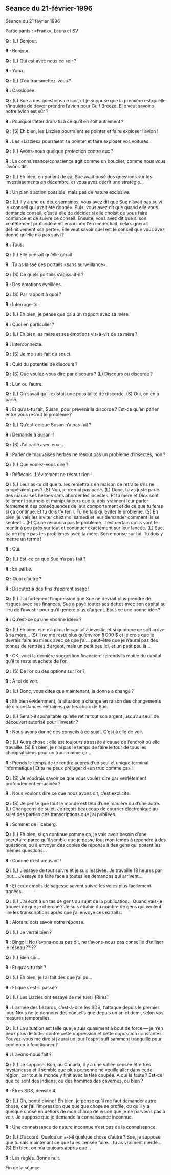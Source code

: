 ## Séance du 21-février-1996

Séance du 21 février 1996

Participants : «Frank», Laura et SV

**Q :** (L) Bonjour.

**R :** Bonjour.

**Q :** (L) Qui est avec nous ce soir ?

**R :** Yona.

**Q :** (L) D’où transmettez-vous ?

**R :** Cassiopée.

**Q :** (L) Sue a des questions ce soir, et je suppose que la première est qu’elle s’inquiète de devoir prendre l’avion pour Gulf Breeze. Elle veut savoir si notre avion est sûr ?

**R :** Pourquoi t’attendrais-tu à ce qu’il en soit autrement ?

**Q :** (S) Eh bien, les Lizzies pourraient se pointer et faire exploser l’avion !

**R :** Les «Lizzies» pourraient se pointer et faire exploser vos voitures.

**Q :** (L) Avons-nous quelque protection contre eux ?

**R :** La connaissance/conscience agit comme un bouclier, comme nous vous l’avons dit.

**Q :** (L) Eh bien, en parlant de ça, Sue avait posé des questions sur les investissements en décembre, et vous avez décrit une stratégie...

**R :** Un plan d’action possible, mais pas de nature exclusive.

**Q :** (L) Il y a une ou deux semaines, vous avez dit que Sue n’avait pas suivi le «conseil qui avait été donné». Puis, vous avez dit que quand elle vous demande conseil, c’est à elle de décider si elle choisit de vous faire confiance et de suivre ce conseil. Ensuite, vous avez dit que si son «entêtement profondément enraciné» l’en empêchait, cela signerait définitivement «sa perte». Elle veut savoir quel est le conseil que vous avez donné qu’elle n’a pas suivi ?

**R :** Tous.

**Q :** (L) Elle pensait qu’elle gérait.

**R :** Tu as laissé des portails «sans surveillance».

**Q :** (S) De quels portails s’agissait-il ?

**R :** Des émotions éveillées.

**Q :** (S) Par rapport à quoi ?

**R :** Interroge-toi.

**Q :** (L) Eh bien, je pense que ça a un rapport avec sa mère.

**R :** Quoi en particulier ?

**Q :** (L) Eh bien, sa mère et ses émotions vis-à-vis de sa mère ?

**R :** Interconnecté.

**Q :** (S) Je me suis fait du souci.

**R :** Quid du potentiel de discours ?

**Q :** (S) Que voulez-vous dire par discours ? (L) Discours ou discorde ?

**R :** L’un ou l’autre.

**Q :** (L) On savait qu’il existait une possibilité de discorde. (S) Oui, on en a parlé.

**R :** Et qu’as-tu fait, Susan, pour prévenir la discorde ? Est-ce qu’en parler entre vous résout le problème ?

**Q :** (L) Qu’est-ce que Susan n’a pas fait ?

**R :** Demande à Susan !!

**Q :** (S) J’ai parlé avec eux...

**R :** Parler de mauvaises herbes ne résout pas un problème d’insectes, non ?

**Q :** (L) Que voulez-vous dire ?

**R :** Réfléchis ! L’évitement ne résout rien !

**Q :** (L) Leur as-tu dit que tu les remettrais en maison de retraite s’ils ne coopéraient pas ? (S) Non, je n’en ai pas parlé. (L) Donc, tu as juste parlé des mauvaises herbes sans aborder les insectes. Et ta mère et Dick sont tellement sournois et manipulateurs que tu dois vraiment leur parler fermement des conséquences de leur comportement et de ce que tu feras si ça continue. Et tu dois t’y tenir. Tu ne fais qu’éviter le problème. (S) Eh bien, je vais les inviter chez moi samedi et leur demander comment ils se sentent... (F) Ça ne résoudra pas le problème. Il est certain qu’ils vont te mentir à peu près sur tout et continuer exactement sur leur lancée. (L) Sue, ça ne règle pas tes problèmes avec ta mère. Son emprise sur toi. Tu dois y mettre un terme !

**R :** Oui.

**Q :** (L) Est-ce ça que Sue n’a pas fait ?

**R :** En partie.

**Q :** Quoi d’autre ?

**R :** Discutez à des fins d’apprentissage !

**Q :** (L) J’ai fortement l’impression que Sue ne devrait plus prendre de risques avec ses finances. Sue a payé toutes ses dettes avec son capital au lieu de l’investir pour qu’il génère plus d’argent. Était-ce une bonne idée ?

**R :** Qu’est-ce qu’une «bonne idée» ?

**Q :** (L) Eh bien, elle n’a plus de capital à investir, et si quoi que ce soit arrive à sa mère... (S) Il ne me reste plus qu’environ 8 000 \$ et je crois que je devrais faire au mieux avec ce que j’ai... peut-être que je n’aurai pas des tonnes de rentrées d’argent, mais un petit peu ici, et un petit peu là...

**R :** OK, voici la dernière suggestion financière : prends la moitié du capital qu’il te reste et achète de l’or.

**Q :** (S) De l’or ou des options sur l’or ?

**R :** À toi de voir.

**Q :** (L) Donc, vous dites que maintenant, la donne a changé ?

**R :** Eh bien évidemment, la situation a changé en raison des changements de circonstances entraînés par les choix de Sue.

**Q :** (L) Serait-il souhaitable qu’elle retire tout son argent jusqu’au seuil de découvert autorisé pour l’investir ?

**R :** Nous avons donné des conseils à ce sujet. C’est à elle de voir.

**Q :** (L) Autre chose : elle est toujours stressée à cause de l’endroit où elle travaille. (S) Eh bien, je n’ai pas le temps de faire le tour de tous les chiropraticiens pour un truc comme ça...

**R :** Prends le temps de te rendre auprès d’un seul et unique terminal informatique ! Et tu ne peux préjuger d’«un truc comme ça» !

**Q :** (S) Je voudrais savoir ce que vous voulez dire par «entêtement profondément enraciné» ?

**R :** Nous voulons dire ce que nous avons dit, c’est explicite.

**Q :** (S) Je pense que tout le monde est têtu d’une manière ou d’une autre. (L) Changeons de sujet. Je reçois beaucoup de courrier électronique au sujet des parties des transcriptions que j’ai publiées.

**R :** Sommet de l’iceberg.

**Q :** (L) Eh bien, si ça continue comme ça, je vais avoir besoin d’une secrétaire parce qu’il semble que je passe tout mon temps à répondre à des questions, ou à envoyer des copies de réponse à des gens qui posent les mêmes questions...

**R :** Comme c’est amusant !

**Q :** (L) J’essaye de tout suivre et je suis lessivée. Je travaille 18 heures par jour... J’essaye de faire face à toutes les demandes qui arrivent...

**R :** Et ceux emplis de sagesse savent suivre les voies plus facilement tracées.

**Q :** (L) J’ai écrit à un tas de gens au sujet de la publication... Quand vais-je trouver ce que je cherche ? Je suis ébahie du nombre de gens qui veulent lire les transcriptions après que j’ai envoyé ces extraits.

**R :** Alors tu dois savoir notre réponse.

**Q :** (L) Je verrai bien ?

**R :** Bingo !! Ne t’avons-nous pas dit, ne t’avons-nous pas conseillé d’utiliser le réseau ??!??

**Q :** (L) Bien sûr…

**R :** Et qu’as-tu fait ?

**Q :** (L) Eh bien, je l’ai fait dès que j’ai pu...

**R :** Et que s’est-il passé ?

**Q :** (L) Les Lizzies ont essayé de me tuer ! [Rires]

**R :** L’armée des Lézards, c’est-à-dire les SDS, t’attaque depuis le premier jour. Nous ne te donnons des conseils que depuis un an et demi, selon vos mesures temporelles.

**Q :** (L) La situation est telle que je suis quasiment à bout de force — je n’en peux plus de lutter contre cette oppression et cette opposition constantes. Pouvez-vous me dire si j’aurai un jour l’esprit suffisamment tranquille pour continuer à fonctionner ?

**R :** L’avons-nous fait ?

**Q :** (L) Je suppose. Bon, au Canada, il y a une vallée censée être très mystérieuse et il semble que plus personne ne veuille aller dans cette région, car tout le monde y finit avec la tête coupée. À qui la faute ? Est-ce que ce sont des indiens, ou des hommes des cavernes, ou bien ?

**R :** Êtres SDS, densité 4.

**Q :** (L) Oh, bonté divine ! Eh bien, je pense qu’il me faut demander autre chose, car j’ai l’impression que quelque chose se profile, ou qu’il y a quelque chose en dehors de mon champ de vision que je ne parviens pas à voir. Je suppose que je demande la connaissance inconnue.

**R :** Une connaissance de nature inconnue n’est pas de la connaissance.

**Q :** (L) D’accord. Quelqu’un a-t-il quelque chose d’autre ? Sue, je suppose que tu sais maintenant ce que tu es censée faire... tu as vraiment merdé... (S) Eh bien, on m’a toujours appris que...

**R :** Les règles. Bonne nuit.

Fin de la séance
